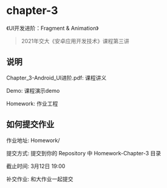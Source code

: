 # chapter-3

《UI开发进阶：Fragment & Animation》

> 2021年交大《安卓应用开发技术》课程第三讲


## 说明
Chapter_3-Android_UI进阶.pdf: 课程讲义

Demo: 课程演示demo

Homework: 作业工程


## 如何提交作业

作业地址: Homework/

提交方式: 提交到你的 Repository 中 Homework-Chapter-3 目录

截止时间: 3月12日 19:00

补交作业: 和大作业一起提交